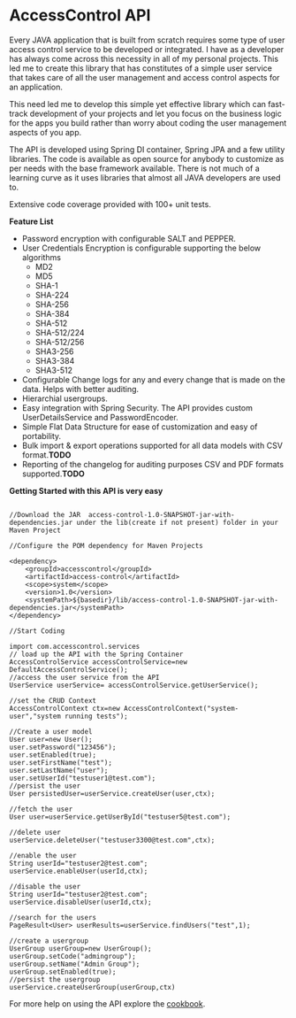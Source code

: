 # AccessControl API
Every JAVA application that is built from scratch requires some type of user access control service to be developed or integrated. I have as a developer has always come across this necessity in all of my personal projects. This led me to create this library that has constitutes of a simple user service that takes care of all the user management and access control aspects for an application.

This need led me to develop this simple yet effective library which can fast-track development of your projects and let you focus on the business logic for the apps you build rather than worry about coding the user management aspects of you app.

The API is developed using Spring DI container, Spring JPA and a few utility libraries. The code is available as open source for anybody to customize as per needs with the base framework available. There is not much of a learning curve as it uses libraries that almost all JAVA developers are used to.

Extensive code coverage provided with 100+ unit tests.

**Feature List**

- Password encryption with configurable SALT and PEPPER.
- User Credentials Encryption is configurable supporting the below algorithms
    - MD2
    - MD5
    - SHA-1
    - SHA-224
    - SHA-256
    - SHA-384
    - SHA-512
    - SHA-512/224
    - SHA-512/256
    - SHA3-256
    - SHA3-384
    - SHA3-512
- Configurable Change logs for any and every change that is made on the data. Helps with better auditing.
- Hierarchial usergroups.
- Easy integration with Spring Security. The API provides custom UserDetailsService and PasswordEncoder.
- Simple Flat Data Structure for ease of customization and easy of portability.
- Bulk import & export operations supported for all data models with CSV format.**TODO**
- Reporting of the changelog for auditing purposes CSV and PDF formats supported.**TODO**


**Getting Started with this API is very easy**
```

//Download the JAR  access-control-1.0-SNAPSHOT-jar-with-dependencies.jar under the lib(create if not present) folder in your Maven Project

//Configure the POM dependency for Maven Projects

<dependency>
    <groupId>accesscontrol</groupId>
    <artifactId>access-control</artifactId>
    <scope>system</scope>
    <version>1.0</version>
    <systemPath>${basedir}/lib/access-control-1.0-SNAPSHOT-jar-with-dependencies.jar</systemPath>
</dependency>

//Start Coding

import com.accesscontrol.services
// load up the API with the Spring Container
AccessControlService accessControlService=new DefaultAccessControlService();
//access the user service from the API
UserService userService= accessControlService.getUserService();

//set the CRUD Context
AccessControlContext ctx=new AccessControlContext("system-user","system running tests");

//Create a user model
User user=new User();
user.setPassword("123456");
user.setEnabled(true);
user.setFirstName("test");
user.setLastName("user");
user.setUserId("testuser1@test.com");
//persist the user
User persistedUser=userService.createUser(user,ctx);

//fetch the user
User user=userService.getUserById("testuser5@test.com");

//delete user
userService.deleteUser("testuser3300@test.com",ctx);

//enable the user
String userId="testuser2@test.com";
userService.enableUser(userId,ctx);

//disable the user
String userId="testuser2@test.com";
userService.disableUser(userId,ctx);

//search for the users
PageResult<User> userResults=userService.findUsers("test",1);

//create a usergroup
UserGroup userGroup=new UserGroup();
userGroup.setCode("admingroup");
userGroup.setName("Admin Group");
userGroup.setEnabled(true);
//persist the usergroup
userService.createUserGroup(userGroup,ctx)

```



For more help on using the API explore the [cookbook](https://github.com/kgsnipes/access-control/wiki/Cookbook).



